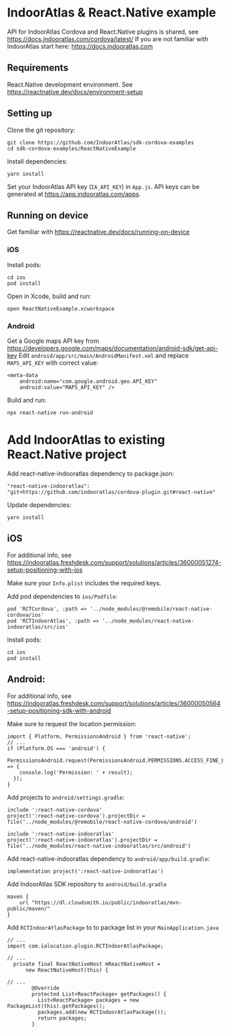 # IndoorAtlas & React.Native example

API for IndoorAtlas Cordova and React.Native plugins is shared, see https://docs.indooratlas.com/cordova/latest/
If you are not familiar with IndoorAtlas start here: https://docs.indooratlas.com

## Requirements

React.Native development environment. See https://reactnative.dev/docs/environment-setup

## Setting up

Clone the git repository:

```
git clone https://github.com/IndoorAtlas/sdk-cordova-examples
cd sdk-cordova-examples/ReactNativeExample
```

Install dependencies:

```
yarn install
```

Set your IndoorAtlas API key (`IA_API_KEY`) in `App.js`. API keys can be generated at https://app.indooratlas.com/apps.

## Running on device

Get familiar with https://reactnative.dev/docs/running-on-device

### iOS

Install pods:

```
cd ios
pod install
```

Open in Xcode, build and run:

```
open ReactNativeExample.xcworkspace
```

### Android

Get a Google maps API key from https://developers.google.com/maps/documentation/android-sdk/get-api-key
Edit `android/app/src/main/AndroidManifest.xml` and replace `MAPS_API_KEY` with correct value:

```
<meta-data                                                                                                                                                                                                                                                                                      
    android:name="com.google.android.geo.API_KEY"                                                                                                                                                                                                                                                 
    android:value="MAPS_API_KEY" />    
```

Build and run:

```
npx react-native run-android
```


# Add IndoorAtlas to existing React.Native project

Add react-native-indooratlas dependency to package.json:

```
"react-native-indooratlas": "git+https://github.com/indooratlas/cordova-plugin.git#react-native"
```

Update dependencies:

```
yarn install
```

## iOS

For additional info, see https://indooratlas.freshdesk.com/support/solutions/articles/36000051274-setup-positioning-with-ios

Make sure your `Info.plist` includes the required keys.

Add pod dependencies to `ios/Podfile`:

```
pod 'RCTCordova', :path => '../node_modules/@remobile/react-native-cordova/ios'
pod 'RCTIndoorAtlas', :path => '../node_modules/react-native-indooratlas/src/ios'
```

Install pods:

```
cd ios
pod install
```

## Android:

For additional info, see https://indooratlas.freshdesk.com/support/solutions/articles/36000050564-setup-positioning-sdk-with-android

Make sure to request the location permission:
```
import { Platform, PermissionsAndroid } from 'react-native';
// ...
if (Platform.OS === 'android') {
  PermissionsAndroid.request(PermissionsAndroid.PERMISSIONS.ACCESS_FINE_LOCATION).then(result => {
    console.log('Permission: ' + result);
  });
}
```

Add projects to `android/settings.gradle`:

```
include ':react-native-cordova'
project(':react-native-cordova').projectDir = file('../node_modules/@remobile/react-native-cordova/android')

include ':react-native-indooratlas'
project(':react-native-indooratlas').projectDir = file('../node_modules/react-native-indooratlas/src/android')
```

Add react-native-indooratlas dependency to `android/app/build.gradle`:

```
implementation project(':react-native-indooratlas') 
```

Add IndoorAtlas SDK repository to `android/build.gradle`

```
maven {
    url "https://dl.cloudsmith.io/public/indooratlas/mvn-public/maven/"
}
```

Add `RCTIndoorAtlasPackage` to to package list in your `MainApplication.java`

```
// ...
import com.ialocation.plugin.RCTIndoorAtlasPackage;

// ...
  private final ReactNativeHost mReactNativeHost =
      new ReactNativeHost(this) {

// ...
        @Override
        protected List<ReactPackage> getPackages() {
          List<ReactPackage> packages = new PackageList(this).getPackages();
          packages.add(new RCTIndoorAtlasPackage());
          return packages;
        }
```

